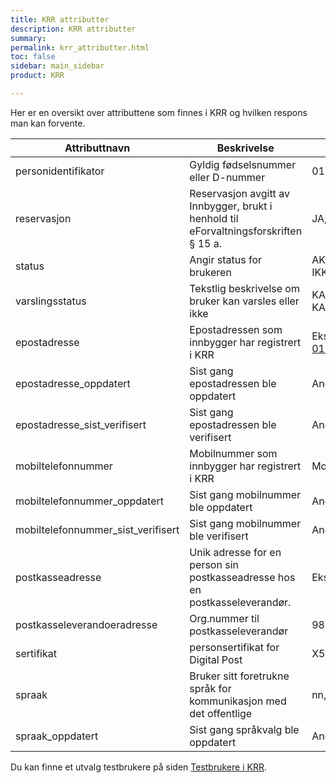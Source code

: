 ```yaml
---
title: KRR attributter
description: KRR attributter
summary:
permalink: krr_attributter.html
toc: false
sidebar: main_sidebar
product: KRR

---
```

Her er en oversikt over attributtene som finnes i KRR og hvilken respons man kan forvente.

| Attributtnavn | Beskrivelse | Mulige responser |
| - | - | - |
| personidentifikator | Gyldig fødselsnummer eller D-nummer | 01048800153 |
| reservasjon | Reservasjon avgitt av Innbygger, brukt i henhold til eForvaltningsforskriften § 15 a. | JA, NEI |
| status | Angir status for brukeren | AKTIV, SLETTET, IKKE_REGISTRERT |
| varslingsstatus | Tekstlig beskrivelse om bruker kan varsles eller ikke | KAN_VARSLES, KAN_IKKE_VARSLES |
| epostadresse | Epostadressen som innbygger har registrert i KRR | Eks. 01012295312_test@minid.difi.no |
| epostadresse_oppdatert | Sist gang epostadressen ble oppdatert | Angis som dato og klokkeslett |
| epostadresse_sist_verifisert | Sist gang epostadressen ble verifisert | Angis som dato og klokkeslett |
| mobiltelefonnummer | Mobilnummer som innbygger har registrert i KRR | Mobilnummer |
| mobiltelefonnummer_oppdatert | Sist gang mobilnummer ble oppdatert | Angis som dato og klokkeslett |
| mobiltelefonnummer_sist_verifisert | Sist gang mobilnummer ble verifisert | Angis som dato og klokkeslett |
| postkasseadresse | Unik adresse for en person sin postkasseadresse hos en postkasseleverandør. | Eks. ola.nordmann#9YDT |
| postkasseleverandoeradresse | Org.nummer til postkasseleverandør | 984661185, 922020175 |
| sertifikat | personsertifikat for Digital Post | X509Certificate |
| spraak | Bruker sitt foretrukne språk for kommunikasjon med det offentlige | nn, nb, en, se |
| spraak_oppdatert | Sist gang språkvalg ble oppdatert | Angis som dato og klokkeslett |

Du kan finne et utvalg testbrukere på siden [Testbrukere i KRR](krr_testbrukere.html).

